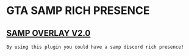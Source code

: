# GTA SAMP RICH PRESENCE
## [SAMP OVERLAY V2.0](https://github.com/Kotaro-123/SAMP-DISCORD-RICH-PRESENCE/releases/tag/samp_discord_rich_presence)
`By using this plugin you could have a samp discord rich presence!`
